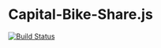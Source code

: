 # Capital-Bike-Share.js

[![Build Status](https://travis-ci.org/jacksongeller/Capital-Bike-Share.js.svg)](https://travis-ci.org/jacksongeller/Capital-Bike-Share.js)


